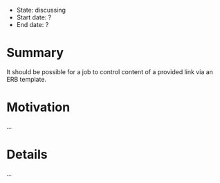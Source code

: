 - State: discussing
- Start date: ?
- End date: ?

# Summary

It should be possible for a job to control content of a provided link via an ERB template.

# Motivation

...

# Details

...
